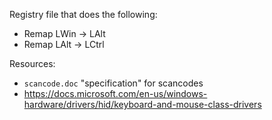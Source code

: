 Registry file that does the following:

* Remap LWin -> LAlt
* Remap LAlt -> LCtrl

Resources:

* `scancode.doc` "specification" for scancodes
* https://docs.microsoft.com/en-us/windows-hardware/drivers/hid/keyboard-and-mouse-class-drivers

